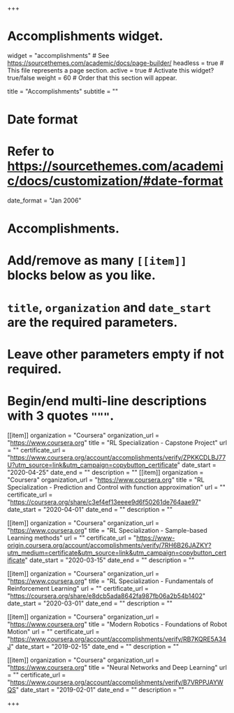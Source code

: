 +++
# Accomplishments widget.
widget = "accomplishments"  # See https://sourcethemes.com/academic/docs/page-builder/
headless = true  # This file represents a page section.
active = true  # Activate this widget? true/false
weight = 60  # Order that this section will appear.

title = "Accomplish&shy;ments"
subtitle = ""

# Date format
#   Refer to https://sourcethemes.com/academic/docs/customization/#date-format
date_format = "Jan 2006"

# Accomplishments.
#   Add/remove as many `[[item]]` blocks below as you like.
#   `title`, `organization` and `date_start` are the required parameters.
#   Leave other parameters empty if not required.
#   Begin/end multi-line descriptions with 3 quotes `"""`.



[[item]]
  organization = "Coursera"
  organization_url = "https://www.coursera.org"
  title = "RL Specialization - Capstone Project"
  url = ""
  certificate_url = "https://www.coursera.org/account/accomplishments/verify/ZPKKCDLBJ77U?utm_source=link&utm_campaign=copybutton_certificate"
  date_start = "2020-04-25"
  date_end = ""
  description = ""
[[item]]
  organization = "Coursera"
  organization_url = "https://www.coursera.org"
  title = "RL Specialization - Prediction and Control with function approximation"
  url = ""
  certificate_url = "https://coursera.org/share/c3ef4ef13eeee9d6f50261de764aae97"
  date_start = "2020-04-01"
  date_end = ""
  description = ""

[[item]]
  organization = "Coursera"
  organization_url = "https://www.coursera.org"
  title = "RL Specialization - Sample-based Learning methods"
  url = ""
  certificate_url = "https://www-origin.coursera.org/account/accomplishments/verify/7RH6B26JAZKY?utm_medium=certificate&utm_source=link&utm_campaign=copybutton_certificate"
  date_start = "2020-03-15"
  date_end = ""
  description = ""

[[item]]
  organization = "Coursera"
  organization_url = "https://www.coursera.org"
  title = "RL Specialization - Fundamentals of Reinforcement Learning"
  url = ""
  certificate_url = "https://coursera.org/share/e8dcb5ada8642fa987fb06a2b54b1402"
  date_start = "2020-03-01"
  date_end = ""
  description = ""

[[item]]
  organization = "Coursera"
  organization_url = "https://www.coursera.org"
  title = "Modern Robotics - Foundations of Robot Motion"
  url = ""
  certificate_url = "https://www.coursera.org/account/accomplishments/verify/RB7KQRE5A34J"
  date_start = "2019-02-15"
  date_end = ""
  description = ""

[[item]]
  organization = "Coursera"
  organization_url = "https://www.coursera.org"
  title = "Neural Networks and Deep Learning"
  url = ""
  certificate_url = "https://www.coursera.org/account/accomplishments/verify/B7VRPPJAYWQS"
  date_start = "2019-02-01"
  date_end = ""
  description = ""

+++
